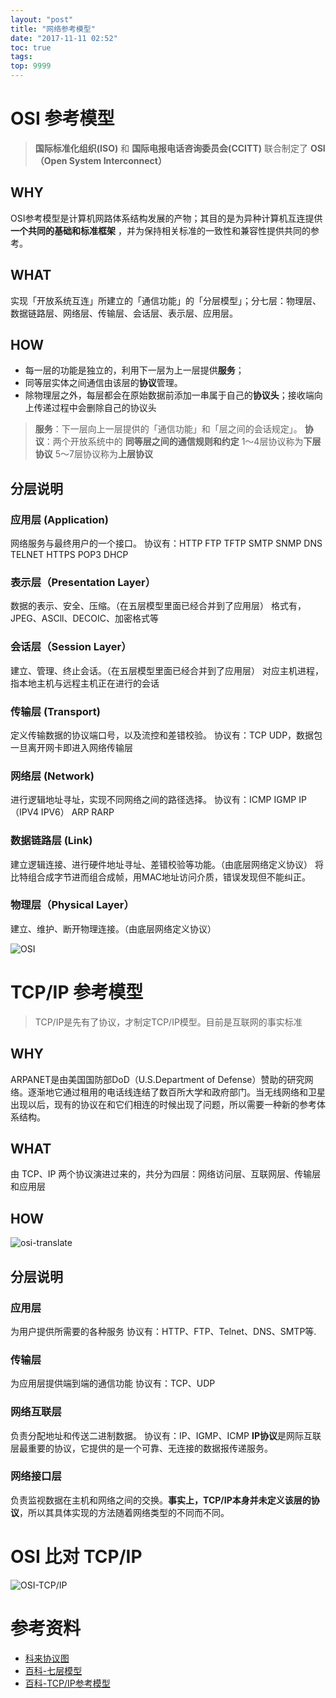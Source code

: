 ```yaml
---
layout: "post"
title: "网络参考模型"
date: "2017-11-11 02:52"
toc: true
tags:
top: 9999
---
```



# OSI 参考模型
>**国际标准化组织(ISO)** 和 **国际电报电话咨询委员会(CCITT)** 联合制定了 **OSI（Open System Interconnect）**

## WHY
OSI参考模型是计算机网路体系结构发展的产物；其目的是为异种计算机互连提供 **一个共同的基础和标准框架** ，并为保持相关标准的一致性和兼容性提供共同的参考。


## WHAT
实现「开放系统互连」所建立的「通信功能」的「分层模型」；分七层：物理层、数据链路层、网络层、传输层、会话层、表示层、应用层。


## HOW

* 每一层的功能是独立的，利用下一层为上一层提供**服务**；
* 同等层实体之间通信由该层的**协议**管理。
* 除物理层之外，每层都会在原始数据前添加一串属于自己的**协议头**；接收端向上传递过程中会删除自己的协议头
>**服务**：下一层向上一层提供的「通信功能」和「层之间的会话规定」。
>**协议**：两个开放系统中的 **同等层之间的通信规则和约定**
    1～4层协议称为**下层协议**
    5～7层协议称为**上层协议**


## 分层说明
### 应用层 (Application)

网络服务与最终用户的一个接口。
协议有：HTTP FTP TFTP SMTP SNMP DNS TELNET HTTPS POP3 DHCP

### 表示层（Presentation Layer）

数据的表示、安全、压缩。（在五层模型里面已经合并到了应用层）
格式有，JPEG、ASCll、DECOIC、加密格式等

### 会话层（Session Layer）
建立、管理、终止会话。（在五层模型里面已经合并到了应用层）
对应主机进程，指本地主机与远程主机正在进行的会话

### 传输层 (Transport)
定义传输数据的协议端口号，以及流控和差错校验。
协议有：TCP UDP，数据包一旦离开网卡即进入网络传输层

### 网络层 (Network)
进行逻辑地址寻址，实现不同网络之间的路径选择。
协议有：ICMP IGMP IP（IPV4 IPV6） ARP RARP

### 数据链路层 (Link)
建立逻辑连接、进行硬件地址寻址、差错校验等功能。（由底层网络定义协议）
将比特组合成字节进而组合成帧，用MAC地址访问介质，错误发现但不能纠正。

### 物理层（Physical Layer）
建立、维护、断开物理连接。（由底层网络定义协议）

![OSI](/images/2017/11/osi.png)

# TCP/IP 参考模型
>TCP/IP是先有了协议，才制定TCP/IP模型。目前是互联网的事实标准

## WHY
ARPANET是由美国国防部DoD（U.S.Department of Defense）赞助的研究网络。逐渐地它通过租用的电话线连结了数百所大学和政府部门。当无线网络和卫星出现以后，现有的协议在和它们相连的时候出现了问题，所以需要一种新的参考体系结构。


## WHAT
由 TCP、IP 两个协议演进过来的，共分为四层：网络访问层、互联网层、传输层和应用层


## HOW
![osi-translate](/images/2017/11/osi-translate.png)

## 分层说明
### 应用层
为用户提供所需要的各种服务
协议有：HTTP、FTP、Telnet、DNS、SMTP等.

### 传输层
为应用层提供端到端的通信功能
协议有：TCP、UDP

### 网络互联层
负责分配地址和传送二进制数据。
协议有：IP、IGMP、ICMP
**IP协议**是网际互联层最重要的协议，它提供的是一个可靠、无连接的数据报传递服务。

### 网络接口层
负责监视数据在主机和网络之间的交换。**事实上，TCP/IP本身并未定义该层的协议**，所以其具体实现的方法随着网络类型的不同而不同。

# OSI 比对 TCP/IP
![OSI-TCP/IP](/images/2017/11/osi-tcp-ip.png)

# 参考资料
* [科来协议图](http://www.colasoft.com.cn/download/protocols_map.php)
* [百科-七层模型](https://baike.baidu.com/item/%E4%B8%83%E5%B1%82%E6%A8%A1%E5%9E%8B/1441391?fr=aladdin)
* [百科-TCP/IP参考模型](https://baike.baidu.com/item/TCP%2FIP%E5%8F%82%E8%80%83%E6%A8%A1%E5%9E%8B)
